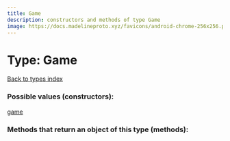 ```yaml
---
title: Game
description: constructors and methods of type Game
image: https://docs.madelineproto.xyz/favicons/android-chrome-256x256.png
---
```

# Type: Game  
[Back to types index](index.md)



### Possible values (constructors):

[game](../constructors/game.md)  



### Methods that return an object of this type (methods):



